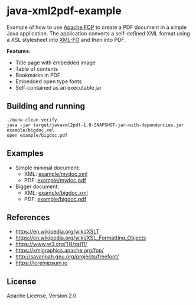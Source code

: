 # java-xml2pdf-example

Example of how to use [Apache FOP](https://xmlgraphics.apache.org/fop/) to create a PDF document
in a simple Java application. The application converts a self-defined XML format using
a XSL stylesheet into [XML-FO](https://www.w3.org/TR/xsl11/#fo-section) and then into PDF.

**Features:**

* Title page with embedded image
* Table of contents
* Bookmarks in PDF
* Embedded open type fonts
* Self-contained as an executable jar

## Building and running

```shell
./mvnw clean verify
java -jar target/javaxml2pdf-1.0-SNAPSHOT-jar-with-dependencies.jar example/bigdoc.xml
open example/bigdoc.pdf
```

## Examples

* Simple minimal document:
  * XML: [example/mydoc.xml](example/mydoc.xml)
  * PDF: [example/mydoc.pdf](example/mydoc.pdf)
* Bigger document:
  * XML: [example/bigdoc.xml](example/bigdoc.xml)
  * PDF: [example/bigdoc.pdf](example/bigdoc.pdf)

## References

* <https://en.wikipedia.org/wiki/XSLT>
* <https://en.wikipedia.org/wiki/XSL_Formatting_Objects>
* <https://www.w3.org/TR/xsl11/>
* <https://xmlgraphics.apache.org/fop/>
* <http://savannah.gnu.org/projects/freefont/>
* <https://loremipsum.io>

## License

Apache License, Version 2.0
